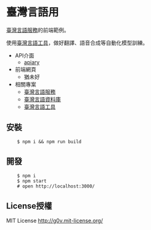 # 臺灣言語用

[臺灣言語服務](https://github.com/sih4sing5hong5/tai5-uan5_gian5-gi2_hok8-bu7)的前端範例。

使用[臺灣言語工具](https://github.com/sih4sing5hong5/tai5-uan5_gian5-gi2_kang1-ku7)，做好翻譯、語音合成等自動化模型訓練。

* API介面
  * [apiary](https://app.apiary.io/tai5uan5gian5gi2hok8bu7/editor)
* 前端網頁
  * 猶未好
* 相關專案
  * [臺灣言語服務](https://github.com/sih4sing5hong5/tai5-uan5_gian5-gi2_hok8-bu7)
  * [臺灣言語資料庫](https://github.com/sih4sing5hong5/tai5-uan5_gian5-gi2_tsu1-liau7-khoo3)
  * [臺灣言語工具](https://github.com/sih4sing5hong5/tai5-uan5_gian5-gi2_kang1-ku7)


## 安裝

        $ npm i && npm run build

## 開發

        $ npm i
        $ npm start
        # open http://localhost:3000/


## License授權

MIT License <http://g0v.mit-license.org/>
